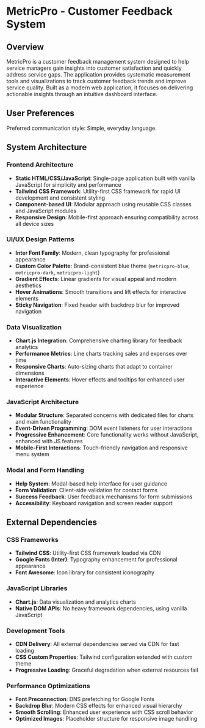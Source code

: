 # MetricPro - Customer Feedback System

## Overview

MetricPro is a customer feedback management system designed to help service managers gain insights into customer satisfaction and quickly address service gaps. The application provides systematic measurement tools and visualizations to track customer feedback trends and improve service quality. Built as a modern web application, it focuses on delivering actionable insights through an intuitive dashboard interface.

## User Preferences

Preferred communication style: Simple, everyday language.

## System Architecture

### Frontend Architecture
- **Static HTML/CSS/JavaScript**: Single-page application built with vanilla JavaScript for simplicity and performance
- **Tailwind CSS Framework**: Utility-first CSS framework for rapid UI development and consistent styling
- **Component-based UI**: Modular approach using reusable CSS classes and JavaScript modules
- **Responsive Design**: Mobile-first approach ensuring compatibility across all device sizes

### UI/UX Design Patterns
- **Inter Font Family**: Modern, clean typography for professional appearance
- **Custom Color Palette**: Brand-consistent blue theme (`metricpro-blue`, `metricpro-dark`, `metricpro-light`)
- **Gradient Effects**: Linear gradients for visual appeal and modern aesthetics
- **Hover Animations**: Smooth transitions and lift effects for interactive elements
- **Sticky Navigation**: Fixed header with backdrop blur for improved navigation

### Data Visualization
- **Chart.js Integration**: Comprehensive charting library for feedback analytics
- **Performance Metrics**: Line charts tracking sales and expenses over time
- **Responsive Charts**: Auto-sizing charts that adapt to container dimensions
- **Interactive Elements**: Hover effects and tooltips for enhanced user experience

### JavaScript Architecture
- **Modular Structure**: Separated concerns with dedicated files for charts and main functionality
- **Event-Driven Programming**: DOM event listeners for user interactions
- **Progressive Enhancement**: Core functionality works without JavaScript, enhanced with JS features
- **Mobile-First Interactions**: Touch-friendly navigation and responsive menu system

### Modal and Form Handling
- **Help System**: Modal-based help interface for user guidance
- **Form Validation**: Client-side validation for contact forms
- **Success Feedback**: User feedback mechanisms for form submissions
- **Accessibility**: Keyboard navigation and screen reader support

## External Dependencies

### CSS Frameworks
- **Tailwind CSS**: Utility-first CSS framework loaded via CDN
- **Google Fonts (Inter)**: Typography enhancement for professional appearance
- **Font Awesome**: Icon library for consistent iconography

### JavaScript Libraries
- **Chart.js**: Data visualization and analytics charts
- **Native DOM APIs**: No heavy framework dependencies, using vanilla JavaScript

### Development Tools
- **CDN Delivery**: All external dependencies served via CDN for fast loading
- **CSS Custom Properties**: Tailwind configuration extended with custom theme
- **Progressive Loading**: Graceful degradation when external resources fail

### Performance Optimizations
- **Font Preconnection**: DNS prefetching for Google Fonts
- **Backdrop Blur**: Modern CSS effects for enhanced visual hierarchy
- **Smooth Scrolling**: Enhanced user experience with CSS scroll behavior
- **Optimized Images**: Placeholder structure for responsive image handling